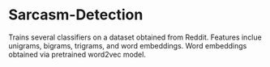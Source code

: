 # Sarcasm-Detection
Trains several classifiers on a dataset obtained from Reddit.  Features inclue unigrams, bigrams, trigrams, and word embeddings.  Word embeddings obtained via pretrained word2vec model.
